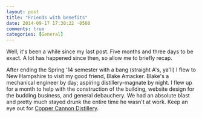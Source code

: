 ```yaml
---
layout: post
title: "Friends with benefits"
date: 2014-09-17 17:30:22 -0500
comments: true
categories: [General]
---
```


Well, it's been a while since my last post. Five months and three days to be exact. A lot has happened since then, so allow me to briefly recap.
<!-- more -->

After ending the Spring '14 semester with a bang (straight A's, ya'll) I flew to New Hampshire to visit my good friend, Blake Amacker. Blake's a mechanical engineer by day; aspiring distillery-magnate by night. I flew up for a month to help with the construction of the building, website design for the budding business, and general debauchery. We had an absolute blast and pretty much stayed drunk the entire time he wasn't at work. Keep an eye out for [Copper Cannon Distillery](http://www.coppercannon.com).
